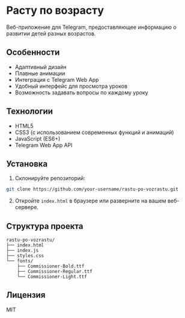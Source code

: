# Расту по возрасту

Веб-приложение для Telegram, предоставляющее информацию о развитии детей разных возрастов.

## Особенности

- Адаптивный дизайн
- Плавные анимации
- Интеграция с Telegram Web App
- Удобный интерфейс для просмотра уроков
- Возможность задавать вопросы по каждому уроку

## Технологии

- HTML5
- CSS3 (с использованием современных функций и анимаций)
- JavaScript (ES6+)
- Telegram Web App API

## Установка

1. Склонируйте репозиторий:
```bash
git clone https://github.com/your-username/rastu-po-vozrastu.git
```

2. Откройте `index.html` в браузере или разверните на вашем веб-сервере.

## Структура проекта

```
rastu-po-vozrastu/
├── index.html
├── index.js
├── styles.css
└── fonts/
    ├── Commissioner-Bold.ttf
    ├── Commissioner-Regular.ttf
    └── Commissioner-Light.ttf
```

## Лицензия

MIT

